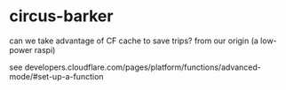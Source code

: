 # circus-barker
can we take advantage of CF cache to save trips? from our origin (a low-power raspi)

see developers.cloudflare.com/pages/platform/functions/advanced-mode/#set-up-a-function

